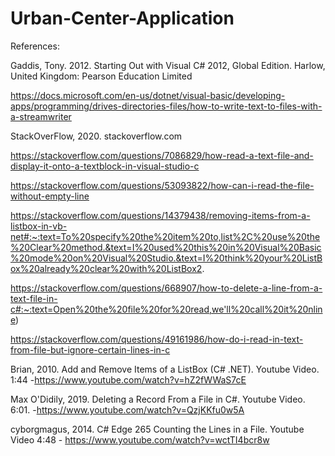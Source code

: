 # Urban-Center-Application


References:


Gaddis, Tony. 2012. Starting Out with Visual C# 2012, Global Edition. Harlow, United Kingdom: Pearson Education Limited

https://docs.microsoft.com/en-us/dotnet/visual-basic/developing-apps/programming/drives-directories-files/how-to-write-text-to-files-with-a-streamwriter

StackOverFlow, 2020. stackoverflow.com

https://stackoverflow.com/questions/7086829/how-read-a-text-file-and-display-it-onto-a-textblock-in-visual-studio-c

https://stackoverflow.com/questions/53093822/how-can-i-read-the-file-without-empty-line

https://stackoverflow.com/questions/14379438/removing-items-from-a-listbox-in-vb-net#:~:text=To%20specify%20the%20item%20to,list%2C%20use%20the%20Clear%20method.&text=I%20used%20this%20in%20Visual%20Basic%20mode%20on%20Visual%20Studio.&text=I%20think%20your%20ListBox%20already%20clear%20with%20ListBox2.

https://stackoverflow.com/questions/668907/how-to-delete-a-line-from-a-text-file-in-c#:~:text=Open%20the%20file%20for%20read,we'll%20call%20it%20nline)

https://stackoverflow.com/questions/49161986/how-do-i-read-in-text-from-file-but-ignore-certain-lines-in-c


Brian, 2010. Add and Remove Items of a ListBox (C# .NET). Youtube Video. 1:44 -https://www.youtube.com/watch?v=hZ2fWWaS7cE


Max O'Didily, 2019. Deleting a Record From a File in C#. Youtube Video. 6:01. -https://www.youtube.com/watch?v=QzjKKfu0w5A


cyborgmagus, 2014. C# Edge 265 Counting the Lines in a File. Youtube Video 4:48 - https://www.youtube.com/watch?v=wctTI4bcr8w